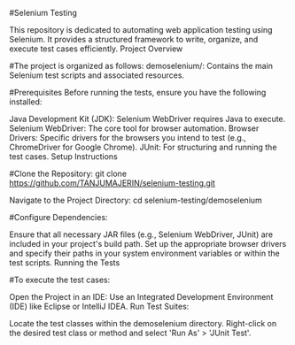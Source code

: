 #Selenium Testing

This repository is dedicated to automating web application testing using Selenium. It provides a structured framework to write, organize, and execute test cases efficiently.
Project Overview

#The project is organized as follows:
demoselenium/: Contains the main Selenium test scripts and associated resources.

#Prerequisites
Before running the tests, ensure you have the following installed:

Java Development Kit (JDK): Selenium WebDriver requires Java to execute.
Selenium WebDriver: The core tool for browser automation.
Browser Drivers: Specific drivers for the browsers you intend to test (e.g., ChromeDriver for Google Chrome).
JUnit: For structuring and running the test cases.
Setup Instructions

#Clone the Repository:
git clone https://github.com/TANJUMAJERIN/selenium-testing.git

Navigate to the Project Directory:
cd selenium-testing/demoselenium

#Configure Dependencies:

Ensure that all necessary JAR files (e.g., Selenium WebDriver, JUnit) are included in your project's build path.
Set up the appropriate browser drivers and specify their paths in your system environment variables or within the test scripts.
Running the Tests

#To execute the test cases:

Open the Project in an IDE: Use an Integrated Development Environment (IDE) like Eclipse or IntelliJ IDEA.
Run Test Suites:

Locate the test classes within the demoselenium directory.
Right-click on the desired test class or method and select 'Run As' > 'JUnit Test'.
